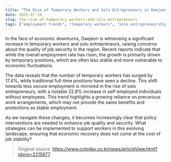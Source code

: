 ```yaml
---
title: "The Rise of Temporary Workers and Solo Entrepreneurs in Daejeon Amid Economic Challenges"
date: 2025-07-16
slug: the-rise-of-temporary-workers-and-solo-entrepreneurs
tags: ["employment trends", "temporary workers", "solo entrepreneurship"]
---
```


In the face of economic downturns, Daejeon is witnessing a significant increase in temporary workers and solo entrepreneurs, raising concerns about the quality of job security in the region. Recent reports indicate that while the overall employment rate has risen, the growth is primarily driven by temporary positions, which are often less stable and more vulnerable to economic fluctuations.

The data reveals that the number of temporary workers has surged by 17.4%, while traditional full-time positions have seen a decline. This shift towards less secure employment is mirrored in the rise of solo entrepreneurs, with a notable 22.8% increase in self-employed individuals without employees. This trend highlights a growing reliance on precarious work arrangements, which may not provide the same benefits and protections as stable employment.

As we navigate these changes, it becomes increasingly clear that policy interventions are needed to enhance job quality and security. What strategies can be implemented to support workers in this evolving landscape, ensuring that economic recovery does not come at the cost of job stability?

> Original source: https://www.cctoday.co.kr/news/articleView.html?idxno=2215677